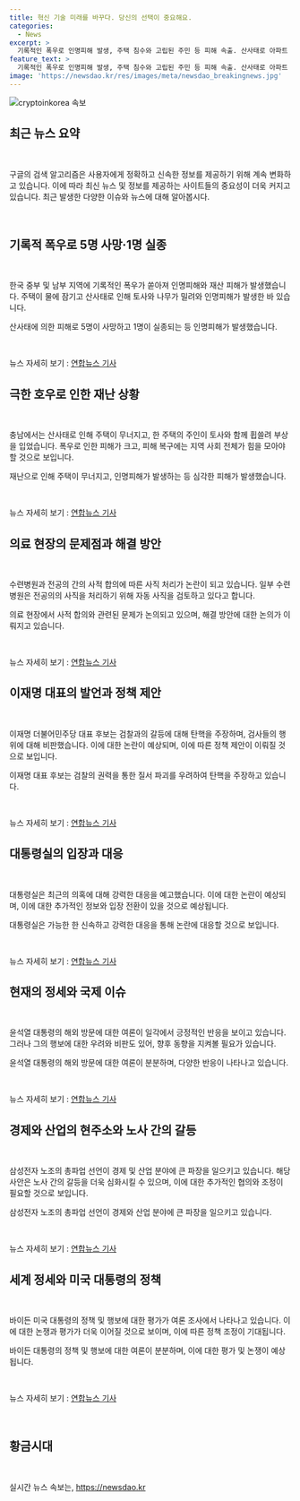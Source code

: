 ```yaml
---
title: 혁신 기술 미래를 바꾸다. 당신의 선택이 중요해요.
categories:
  - News
excerpt: >
  기록적인 폭우로 인명피해 발생, 주택 침수와 고립된 주민 등 피해 속출. 산사태로 아파트 앞까지 토사와 나무가 밀려와, 실종자와 사망자 발생. 복귀 의사 밝히지 않는 전공의들 자동 사직 검토, 민주당 대표 후보 이재명 탄핵 주장. 대통령실, 녹취문 VIP 언급에 허위사실, 대응 강화. 윤석열 대통령 하와이 방문 후 워싱턴DC 향발, 삼성전자 노조 무기한 파업 선언. 외국인 감독 예상에 난섰던 축구판 혼란, 바이든 대통령 나이와 건강으로 민주당 내 부정적 반응.
feature_text: >
  기록적인 폭우로 인명피해 발생, 주택 침수와 고립된 주민 등 피해 속출. 산사태로 아파트 앞까지 토사와 나무가 밀려와, 실종자와 사망자 발생. 복귀 의사 밝히지 않는 전공의들 자동 사직 검토, 민주당 대표 후보 이재명 탄핵 주장. 대통령실, 녹취문 VIP 언급에 허위사실, 대응 강화. 윤석열 대통령 하와이 방문 후 워싱턴DC 향발, 삼성전자 노조 무기한 파업 선언. 외국인 감독 예상에 난섰던 축구판 혼란, 바이든 대통령 나이와 건강으로 민주당 내 부정적 반응.
image: 'https://newsdao.kr/res/images/meta/newsdao_breakingnews.jpg'
---
```


<p><img src="https://newsdao.kr/res/images/meta/newsdao_breakingnews.jpg" alt="cryptoinkorea 속보" /></p>

<h2 data-ke-size="size26">최근 뉴스 요약</h2>

<p data-ke-size="size16">&nbsp;</p>

<p>구글의 검색 알고리즘은 사용자에게 정확하고 신속한 정보를 제공하기 위해 계속 변화하고 있습니다. 이에 따라 최신 뉴스 및 정보를 제공하는 사이트들의 중요성이 더욱 커지고 있습니다. 최근 발생한 다양한 이슈와 뉴스에 대해 알아봅시다. </p>

<p data-ke-size="size16">&nbsp;</p>

<h2 data-ke-size="size26">기록적 폭우로 5명 사망·1명 실종</h2>

<p class="omission">&nbsp;</p>

<p>한국 중부 및 남부 지역에 기록적인 폭우가 쏟아져 인명피해와 재산 피해가 발생했습니다. 주택이 물에 잠기고 산사태로 인해 토사와 나무가 밀려와 인명피해가 발생한 바 있습니다. </p>

<p data-ke-size="size16">산사태에 의한 피해로 5명이 사망하고 1명이 실종되는 등 인명피해가 발생했습니다.</p>

<p data-ke-size="size16">&nbsp;</p>

<p>뉴스 자세히 보기 : <a href="https://www.yna.co.kr/view/AKR20240710081551054">연합뉴스 기사</a></p>

<h2 data-ke-size="size26">극한 호우로 인한 재난 상황</h2>

<p class="omission">&nbsp;</p>

<p>충남에서는 산사태로 인해 주택이 무너지고, 한 주택의 주인이 토사와 함께 휩쓸려 부상을 입었습니다. 폭우로 인한 피해가 크고, 피해 복구에는 지역 사회 전체가 힘을 모아야 할 것으로 보입니다. </p>

<p data-ke-size="size16">재난으로 인해 주택이 무너지고, 인명피해가 발생하는 등 심각한 피해가 발생했습니다.</p>

<p data-ke-size="size16">&nbsp;</p>

<p>뉴스 자세히 보기 : <a href="https://www.yna.co.kr/view/AKR20240710136100063">연합뉴스 기사</a></p>

<h2 data-ke-size="size26">의료 현장의 문제점과 해결 방안</h2>

<p class="omission">&nbsp;</p>

<p>수련병원과 전공의 간의 사적 합의에 따른 사직 처리가 논란이 되고 있습니다. 일부 수련병원은 전공의의 사직을 처리하기 위해 자동 사직을 검토하고 있다고 합니다.</p>

<p data-ke-size="size16">의료 현장에서 사적 합의와 관련된 문제가 논의되고 있으며, 해결 방안에 대한 논의가 이뤄지고 있습니다.</p>

<p data-ke-size="size16">&nbsp;</p>

<p>뉴스 자세히 보기 : <a href="https://www.yna.co.kr/view/AKR20240710084351530">연합뉴스 기사</a></p>

<h2 data-ke-size="size26">이재명 대표의 발언과 정책 제안</h2>

<p class="omission">&nbsp;</p>

<p>이재명 더불어민주당 대표 후보는 검찰과의 갈등에 대해 탄핵을 주장하며, 검사들의 행위에 대해 비판했습니다. 이에 대한 논란이 예상되며, 이에 따른 정책 제안이 이뤄질 것으로 보입니다.</p>

<p data-ke-size="size16">이재명 대표 후보는 검찰의 권력을 통한 질서 파괴를 우려하여 탄핵을 주장하고 있습니다.</p>

<p data-ke-size="size16">&nbsp;</p>

<p>뉴스 자세히 보기 : <a href="https://www.yna.co.kr/view/AKR20240710121900001">연합뉴스 기사</a></p>

<h2 data-ke-size="size26">대통령실의 입장과 대응</h2>

<p class="omission">&nbsp;</p>

<p>대통령실은 최근의 의혹에 대해 강력한 대응을 예고했습니다. 이에 대한 논란이 예상되며, 이에 대한 추가적인 정보와 입장 전환이 있을 것으로 예상됩니다.</p>

<p data-ke-size="size16">대통령실은 가능한 한 신속하고 강력한 대응을 통해 논란에 대응할 것으로 보입니다.</p>

<p data-ke-size="size16">&nbsp;</p>

<p>뉴스 자세히 보기 : <a href="https://www.yna.co.kr/view/AKR20240710121500001">연합뉴스 기사</a></p>

<h2 data-ke-size="size26">현재의 정세와 국제 이슈</h2>

<p class="omission">&nbsp;</p>

<p>윤석열 대통령의 해외 방문에 대한 여론이 일각에서 긍정적인 반응을 보이고 있습니다. 그러나 그의 행보에 대한 우려와 비판도 있어, 향후 동향을 지켜볼 필요가 있습니다.</p>

<p data-ke-size="size16">윤석열 대통령의 해외 방문에 대한 여론이 분분하며, 다양한 반응이 나타나고 있습니다.</p>

<p data-ke-size="size16">&nbsp;</p>

<p>뉴스 자세히 보기 : <a href="https://www.yna.co.kr/view/AKR20240709145751001">연합뉴스 기사</a></p>

<h2 data-ke-size="size26">경제와 산업의 현주소와 노사 간의 갈등</h2>

<p class="omission">&nbsp;</p>

<p>삼성전자 노조의 총파업 선언이 경제 및 산업 분야에 큰 파장을 일으키고 있습니다. 해당 사안은 노사 간의 갈등을 더욱 심화시킬 수 있으며, 이에 대한 추가적인 협의와 조정이 필요할 것으로 보입니다.</p>

<p data-ke-size="size16">삼성전자 노조의 총파업 선언이 경제와 산업 분야에 큰 파장을 일으키고 있습니다.</p>

<p data-ke-size="size16">&nbsp;</p>

<p>뉴스 자세히 보기 : <a href="https://www.yna.co.kr/view/AKR20240710057402003">연합뉴스 기사</a></p>

<h2 data-ke-size="size26">세계 정세와 미국 대통령의 정책</h2>

<p class="omission">&nbsp;</p>

<p>바이든 미국 대통령의 정책 및 행보에 대한 평가가 여론 조사에서 나타나고 있습니다. 이에 대한 논쟁과 평가가 더욱 이어질 것으로 보이며, 이에 따른 정책 조정이 기대됩니다.</p>

<p data-ke-size="size16">바이든 대통령의 정책 및 행보에 대한 여론이 분분하며, 이에 대한 평가 및 논쟁이 예상됩니다.</p>

<p data-ke-size="size16">&nbsp;</p>

<p>뉴스 자세히 보기 : <a href="https://www.yna.co.kr/view/AKR20240710131600009">연합뉴스 기사</a></p>

<p data-ke-size="size16">&nbsp;</p>

<h2 data-ke-size="size26">황금시대</h2>

<p data-ke-size="size16">&nbsp;</p>
실시간 뉴스 속보는, <a href="https://newsdao.kr" rel="dofollow">https://newsdao.kr</a>


